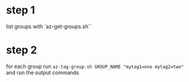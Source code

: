 # step 1

list groups with `az-get-groups.sh``

# step 2

for each group run `az-tag-group.sh GROUP_NAME "mytag1=one mytag2=two"` and run the output commands

